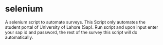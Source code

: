 # selenium
A selenium script to automate surveys.
This Script only automates the student portal of University of Lahore (Sap).
Run script and upon input enter your sap id and password, the rest of the survey this script will do automatically.

